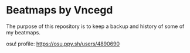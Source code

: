 # Beatmaps by Vncegd
The purpose of this repository is to keep a backup and history of some of my beatmaps.

osu! profile: https://osu.ppy.sh/users/4890690
